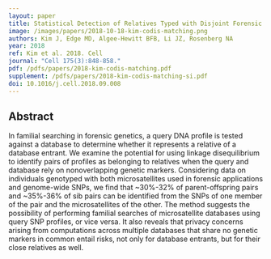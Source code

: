 ```yaml
---
layout: paper
title: Statistical Detection of Relatives Typed with Disjoint Forensic and Biomedical Loci
image: /images/papers/2018-10-18-kim-codis-matching.png
authors: Kim J, Edge MD, Algee-Hewitt BFB, Li JZ, Rosenberg NA 
year: 2018
ref: Kim et al. 2018. Cell
journal: "Cell 175(3):848-858."
pdf: /pdfs/papers/2018-kim-codis-matching.pdf
supplement: /pdfs/papers/2018-kim-codis-matching-si.pdf
doi: 10.1016/j.cell.2018.09.008
---
```


## Abstract
In familial searching in forensic genetics, a query DNA profile is tested against a database to determine whether it represents a relative of a database entrant. We examine the potential for using linkage disequilibrium to identify pairs of profiles as belonging to relatives when the query and database rely on nonoverlapping genetic markers. Considering data on individuals genotyped with both microsatellites used in forensic applications and genome-wide SNPs, we find that ~30%-32% of parent-offspring pairs and ~35%-36% of sib pairs can be identified from the SNPs of one member of the pair and the microsatellites of the other. The method suggests the possibility of performing familial searches of microsatellite databases using query SNP profiles, or vice versa. It also reveals that privacy concerns arising from computations across multiple databases that share no genetic markers in common entail risks, not only for database entrants, but for their close relatives as well.
